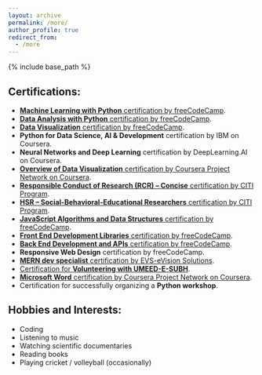 ```yaml
---
layout: archive
permalink: /more/
author_profile: true
redirect_from:
  - /more
---
```


{% include base_path %}

## Certifications:

- [**Machine Learning with Python** certification by freeCodeCamp](https://freecodecamp.org/certification/fcc67cd55f9-c36a-4a22-8abf-c691d82cc511/machine-learning-with-python-v7).
- [**Data Analysis with Python** certification by freeCodeCamp](https://www.freecodecamp.org/certification/fcc67cd55f9-c36a-4a22-8abf-c691d82cc511/data-analysis-with-python-v7).
- [**Data Visualization** certification by freeCodeCamp](https://www.freecodecamp.org/certification/fcc67cd55f9-c36a-4a22-8abf-c691d82cc511/data-visualization).
- **Python for Data Science, AI & Development** certification by IBM on Coursera.   
- **Neural Networks and Deep Learning** certification by DeepLearning.AI on Coursera.
- [**Overview of Data Visualization** certification by Coursera Project Network on Coursera](https://www.coursera.org/account/accomplishments/verify/PUT192LA7K66).
- [**Responsible Conduct of Research (RCR) – Concise** certification by CITI Program](https://www.citiprogram.org/verify/?wb6c213f9-d3bb-4ae6-a0e0-3641674abc68-71594743).
- [**HSR – Social-Behavioral-Educational Researchers** certification by CITI Program](https://www.citiprogram.org/verify/?w68492d72-519b-4e0b-bd8a-6bfbf94be0ad-71594790).
- [**JavaScript Algorithms and Data Structures** certification by freeCodeCamp](https://www.freecodecamp.org/certification/fcc67cd55f9-c36a-4a22-8abf-c691d82cc511/javascript-algorithms-and-data-structures).
- [**Front End Development Libraries** certification by freeCodeCamp](https://www.freecodecamp.org/certification/fcc67cd55f9-c36a-4a22-8abf-c691d82cc511/front-end-development-libraries).
- [**Back End Development and APIs** certification by freeCodeCamp](https://www.freecodecamp.org/certification/fcc67cd55f9-c36a-4a22-8abf-c691d82cc511/back-end-development-and-apis).
- **Responsive Web Design** certification by freeCodeCamp.
- [**MERN dev specialist** certification by EVS-eVision Solutions](https://drive.google.com/file/d/1Vq_yaPOXdfCmPjcW1wjV79CW_KK2tBBV/view?usp=sharing).
- [Certification for **Volunteering with UMEED-E-SUBH**](https://drive.google.com/file/d/1NYcA-aowOeHe32njHK3TpKrUucUHjtcd/view?usp=sharing).
- [**Microsoft Word** certification by Coursera Project Network on Coursera](https://www.coursera.org/account/accomplishments/verify/VUOJXXW83T6U).
- Certification for successfully organizing a **Python workshop**.  

## Hobbies and Interests:

- Coding
- Listening to music
- Watching scientific documentaries
- Reading books
- Playing cricket / volleyball (occasionally)
